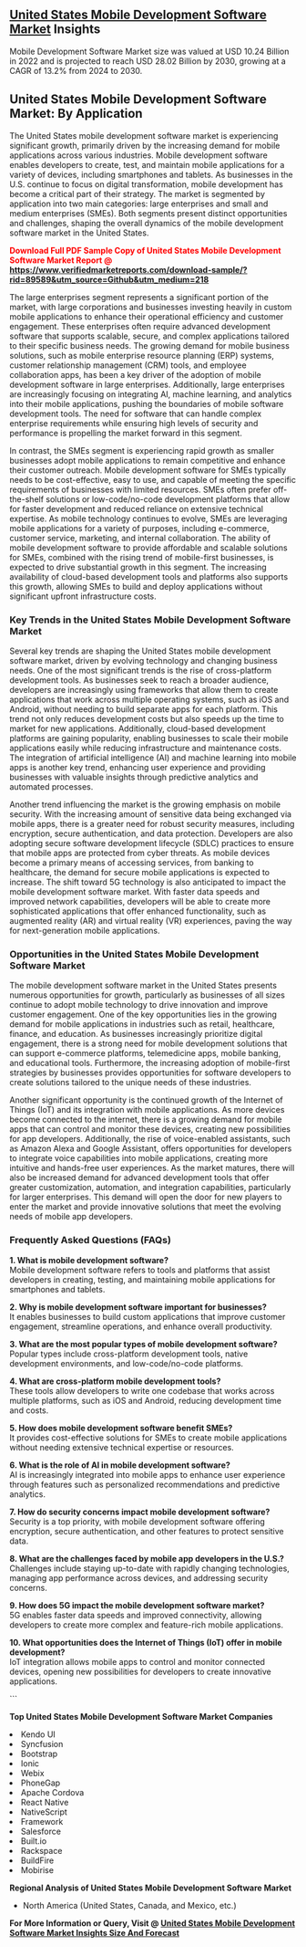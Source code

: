 <h2><a href="https://www.verifiedmarketreports.com/download-sample/?rid=89589&amp;utm_source=Github&amp;utm_medium=218" target="_blank">United States Mobile Development Software Market</a> Insights</h2><p>Mobile Development Software Market size was valued at USD 10.24 Billion in 2022 and is projected to reach USD 28.02 Billion by 2030, growing at a CAGR of 13.2% from 2024 to 2030.</p><p> <h2>United States Mobile Development Software Market: By Application</h2> <p>The United States mobile development software market is experiencing significant growth, primarily driven by the increasing demand for mobile applications across various industries. Mobile development software enables developers to create, test, and maintain mobile applications for a variety of devices, including smartphones and tablets. As businesses in the U.S. continue to focus on digital transformation, mobile development has become a critical part of their strategy. The market is segmented by application into two main categories: large enterprises and small and medium enterprises (SMEs). Both segments present distinct opportunities and challenges, shaping the overall dynamics of the mobile development software market in the United States.</p> <p><strong><p><span class=""><span style="color: #ff0000;"><strong>Download Full PDF Sample Copy of United States Mobile Development Software Market Report</strong> @ </span><a href="https://www.verifiedmarketreports.com/download-sample/?rid=89589&amp;utm_source=Github&amp;utm_medium=218" target="_blank">https://www.verifiedmarketreports.com/download-sample/?rid=89589&amp;utm_source=Github&amp;utm_medium=218</a></span></p></strong></p> <p>The large enterprises segment represents a significant portion of the market, with large corporations and businesses investing heavily in custom mobile applications to enhance their operational efficiency and customer engagement. These enterprises often require advanced development software that supports scalable, secure, and complex applications tailored to their specific business needs. The growing demand for mobile business solutions, such as mobile enterprise resource planning (ERP) systems, customer relationship management (CRM) tools, and employee collaboration apps, has been a key driver of the adoption of mobile development software in large enterprises. Additionally, large enterprises are increasingly focusing on integrating AI, machine learning, and analytics into their mobile applications, pushing the boundaries of mobile software development tools. The need for software that can handle complex enterprise requirements while ensuring high levels of security and performance is propelling the market forward in this segment.</p> <p>In contrast, the SMEs segment is experiencing rapid growth as smaller businesses adopt mobile applications to remain competitive and enhance their customer outreach. Mobile development software for SMEs typically needs to be cost-effective, easy to use, and capable of meeting the specific requirements of businesses with limited resources. SMEs often prefer off-the-shelf solutions or low-code/no-code development platforms that allow for faster development and reduced reliance on extensive technical expertise. As mobile technology continues to evolve, SMEs are leveraging mobile applications for a variety of purposes, including e-commerce, customer service, marketing, and internal collaboration. The ability of mobile development software to provide affordable and scalable solutions for SMEs, combined with the rising trend of mobile-first businesses, is expected to drive substantial growth in this segment. The increasing availability of cloud-based development tools and platforms also supports this growth, allowing SMEs to build and deploy applications without significant upfront infrastructure costs.</p> <h3>Key Trends in the United States Mobile Development Software Market</h3> <p>Several key trends are shaping the United States mobile development software market, driven by evolving technology and changing business needs. One of the most significant trends is the rise of cross-platform development tools. As businesses seek to reach a broader audience, developers are increasingly using frameworks that allow them to create applications that work across multiple operating systems, such as iOS and Android, without needing to build separate apps for each platform. This trend not only reduces development costs but also speeds up the time to market for new applications. Additionally, cloud-based development platforms are gaining popularity, enabling businesses to scale their mobile applications easily while reducing infrastructure and maintenance costs. The integration of artificial intelligence (AI) and machine learning into mobile apps is another key trend, enhancing user experience and providing businesses with valuable insights through predictive analytics and automated processes.</p> <p>Another trend influencing the market is the growing emphasis on mobile security. With the increasing amount of sensitive data being exchanged via mobile apps, there is a greater need for robust security measures, including encryption, secure authentication, and data protection. Developers are also adopting secure software development lifecycle (SDLC) practices to ensure that mobile apps are protected from cyber threats. As mobile devices become a primary means of accessing services, from banking to healthcare, the demand for secure mobile applications is expected to increase. The shift toward 5G technology is also anticipated to impact the mobile development software market. With faster data speeds and improved network capabilities, developers will be able to create more sophisticated applications that offer enhanced functionality, such as augmented reality (AR) and virtual reality (VR) experiences, paving the way for next-generation mobile applications.</p> <h3>Opportunities in the United States Mobile Development Software Market</h3> <p>The mobile development software market in the United States presents numerous opportunities for growth, particularly as businesses of all sizes continue to adopt mobile technology to drive innovation and improve customer engagement. One of the key opportunities lies in the growing demand for mobile applications in industries such as retail, healthcare, finance, and education. As businesses increasingly prioritize digital engagement, there is a strong need for mobile development solutions that can support e-commerce platforms, telemedicine apps, mobile banking, and educational tools. Furthermore, the increasing adoption of mobile-first strategies by businesses provides opportunities for software developers to create solutions tailored to the unique needs of these industries.</p> <p>Another significant opportunity is the continued growth of the Internet of Things (IoT) and its integration with mobile applications. As more devices become connected to the internet, there is a growing demand for mobile apps that can control and monitor these devices, creating new possibilities for app developers. Additionally, the rise of voice-enabled assistants, such as Amazon Alexa and Google Assistant, offers opportunities for developers to integrate voice capabilities into mobile applications, creating more intuitive and hands-free user experiences. As the market matures, there will also be increased demand for advanced development tools that offer greater customization, automation, and integration capabilities, particularly for larger enterprises. This demand will open the door for new players to enter the market and provide innovative solutions that meet the evolving needs of mobile app developers.</p> <h3>Frequently Asked Questions (FAQs)</h3> <p><strong>1. What is mobile development software?</strong><br> Mobile development software refers to tools and platforms that assist developers in creating, testing, and maintaining mobile applications for smartphones and tablets.</p> <p><strong>2. Why is mobile development software important for businesses?</strong><br> It enables businesses to build custom applications that improve customer engagement, streamline operations, and enhance overall productivity.</p> <p><strong>3. What are the most popular types of mobile development software?</strong><br> Popular types include cross-platform development tools, native development environments, and low-code/no-code platforms.</p> <p><strong>4. What are cross-platform mobile development tools?</strong><br> These tools allow developers to write one codebase that works across multiple platforms, such as iOS and Android, reducing development time and costs.</p> <p><strong>5. How does mobile development software benefit SMEs?</strong><br> It provides cost-effective solutions for SMEs to create mobile applications without needing extensive technical expertise or resources.</p> <p><strong>6. What is the role of AI in mobile development software?</strong><br> AI is increasingly integrated into mobile apps to enhance user experience through features such as personalized recommendations and predictive analytics.</p> <p><strong>7. How do security concerns impact mobile development software?</strong><br> Security is a top priority, with mobile development software offering encryption, secure authentication, and other features to protect sensitive data.</p> <p><strong>8. What are the challenges faced by mobile app developers in the U.S.?</strong><br> Challenges include staying up-to-date with rapidly changing technologies, managing app performance across devices, and addressing security concerns.</p> <p><strong>9. How does 5G impact the mobile development software market?</strong><br> 5G enables faster data speeds and improved connectivity, allowing developers to create more complex and feature-rich mobile applications.</p> <p><strong>10. What opportunities does the Internet of Things (IoT) offer in mobile development?</strong><br> IoT integration allows mobile apps to control and monitor connected devices, opening new possibilities for developers to create innovative applications.</p> ```</p><p><strong>Top United States Mobile Development Software Market Companies</strong></p><div data-test-id=""><p><li>Kendo UI</li><li> Syncfusion</li><li> Bootstrap</li><li> Ionic</li><li> Webix</li><li> PhoneGap</li><li> Apache Cordova</li><li> React Native</li><li> NativeScript</li><li> Framework</li><li> Salesforce</li><li> Built.io</li><li> Rackspace</li><li> BuildFire</li><li> Mobirise</li></p><div><strong>Regional Analysis of&nbsp;United States Mobile Development Software Market</strong></div><ul><li dir="ltr"><p dir="ltr">North America&nbsp;(United States, Canada, and Mexico, etc.)</p></li></ul><p><strong>For More Information or Query, Visit @&nbsp;</strong><strong><a href="https://www.verifiedmarketreports.com/product/global-mobile-development-software-market-growth-status-and-outlook-2019-2024/?utm_source=Github&amp;utm_medium=218" target="_blank">United States Mobile Development Software Market Insights Size And Forecast</a></strong></p></div>
